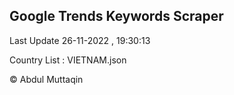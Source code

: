 

## Google Trends Keywords Scraper 
 
Last Update 26-11-2022 , 19:30:13

Country List :
VIETNAM.json



© Abdul Muttaqin 
